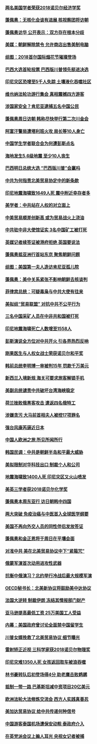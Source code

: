 #### [两名美国学者荣获2018诺贝尔经济学奖](../pages/nsc418/n10768693.md?t=10081532) 

#### [蓬佩奥：无核化会谈有进展 核视察团将访朝](../pages/nsc418/n10768194.md?t=10081532) 

#### [蓬佩奥访华 公开表示：双方存在根本分歧](../pages/nsc418/n10768365.md?t=10081532) 

#### [美媒：朝鲜解除禁令 允许商店出售美制电脑](../pages/nsc418/n10768025.md?t=10081532) 

#### [组图：2018首尔国际烟花节璀璨登场](../pages/nsc418/n10767652.md?t=10081532) 

#### [巴西大选首轮投票 巴西版川普领先挺进决选](../pages/nsc418/n10767437.md?t=10081532) 

#### [印尼灾区恐增至5千人失踪 土壤液化吞噬社区](../pages/nsc418/n10767209.md?t=10081532) 

#### [维也纳法轮功游行集会 真相震撼四方游客](../pages/nsc418/n10758570.md?t=10081532) 

#### [涉国家安全？肯尼亚逮捕五名中国公民](../pages/nsc418/n10766880.md?t=10081532) 

#### [蓬佩奥周日访朝 韩称尽快举行第二次川金会](../pages/nsc418/n10766794.md?t=10081532) 

#### [阿富汗警局遭塔利班火攻 局长等10人身亡](../pages/nsc418/n10766385.md?t=10081532) 

#### [中国学生学者联合会为何遭彭斯点名](../pages/nsc418/n10760013.md?t=10081532) 

#### [海地发生5.6级地震 至少10人丧生](../pages/nsc418/n10766327.md?t=10081532) 

#### [巴西明日总统大选 “巴西版川普”会赢吗](../pages/nsc418/n10765804.md?t=10081532) 

#### [中共为何指责北美贸易协定中的新条款](../pages/nsc418/n10764045.md?t=10081532) 

#### [印尼地震海啸致1649人死 震中附近幸存者多](../pages/nsc418/n10765593.md?t=10081532) 

#### [美学者：中共站在人权的对立面上](../pages/nsc418/n10765561.md?t=10081532) 

#### [中美贸易顺差创新高 或为贸易战火上浇油](../pages/nsc418/n10765428.md?t=10081532) 

#### [中共驻中非大使馆证实 3名中国矿工被打死](../pages/nsc418/n10765350.md?t=10081532) 

#### [英媒记者续签证被港府拒绝 英国要说法](../pages/nsc418/n10765285.md?t=10081532) 

#### [蓬佩奥抵亚洲行首站东京 聚焦朝鲜问题](../pages/nsc418/n10765171.md?t=10081532) 

#### [组图：美国第一夫人造访肯尼亚孤儿院](../pages/nsc418/n10764950.md?t=10081532) 

#### [蓬佩奥：美中关系紧张不影响朝鲜去核谈判](../pages/nsc418/n10764368.md?t=10081532) 

#### [菲律宾总统：可疑毒枭与中共大使有往来](../pages/nsc418/n10764188.md?t=10081532) 

#### [美拟组“贸易联盟” 对抗中共不公平行为](../pages/nsc418/n10764268.md?t=10081532) 

#### [三名中国采矿人员在中非共和国被打死](../pages/nsc418/n10764158.md?t=10081532) 

#### [印尼地震海啸死亡人数增至1558人](../pages/nsc418/n10763887.md?t=10081532) 

#### [彭斯演说全方位对中共开火 引各界热烈反响](../pages/nsc418/n10763272.md?t=10081532) 

#### [刚果医生与人权女战士荣获诺贝尔和平奖](../pages/nsc418/n10763082.md?t=10081532) 

#### [韩前总统李明博一审被判15年 罚款千万美元](../pages/nsc418/n10762822.md?t=10081532) 

#### [新西兰入境新规 海关可要求旅客解锁手机](../pages/nsc418/n10762852.md?t=10081532) 

#### [美副总统谴责中共破坏台湾海峡稳定](../pages/nsc418/n10761433.md?t=10081532) 

#### [荷兰挫败俄黑客攻击 遣返四名俄特工](../pages/nsc418/n10760997.md?t=10081532) 

#### [涉嫌贪污 大马前首相夫人被控17项罪名](../pages/nsc418/n10760600.md?t=10081532) 

#### [强台风康芮逼近日本](../pages/nsc418/n10760088.md?t=10081532) 

#### [中国人欧洲之旅 所见所闻所行](../pages/nsc418/n10754227.md?t=10081532) 

#### [韩国民调：中共是朝鲜半岛和平最大威胁](../pages/nsc418/n10758812.md?t=10081532) 

#### [美拟限制对华科技出口 制裁个人和公司](../pages/nsc418/n10758676.md?t=10081532) 

#### [地震海啸致1400人死 印尼灾区又火山喷发](../pages/nsc418/n10758655.md?t=10081532) 

#### [美英三学者获2018诺贝尔化学奖](../pages/nsc418/n10758250.md?t=10081532) 

#### [蓬佩奥本周东亚行 访日朝韩中四国](../pages/nsc418/n10757819.md?t=10081532) 

#### [两大突破 免疫治癌与中医首入全球医学纲要](../pages/nsc418/n10757153.md?t=10081532) 

#### [美国不再向外交人员的同性伴侣发放签证](../pages/nsc418/n10756972.md?t=10081532) 

#### [蓬佩奥和金正恩将于周日在平壤会面](../pages/nsc418/n10756821.md?t=10081532) 

#### [对准中共 美在北美贸易协议中下“紧箍咒”](../pages/nsc418/n10756876.md?t=10081532) 

#### [俄蒙军演首次动用进攻性武器](../pages/nsc418/n10756836.md?t=10081532) 

#### [抗衡中俄演习？北约举行冷战后最大规模军演](../pages/nsc418/n10756682.md?t=10081532) 

#### [OECD秘书长：北美新协议将鼓励美中达协议](../pages/nsc418/n10756498.md?t=10081532) 

#### [法国大逆转 制裁伊朗 冻结其情报部门财产](../pages/nsc418/n10756287.md?t=10081532) 

#### [亚马逊提高最低工资 25万美国工人受益](../pages/nsc418/n10756248.md?t=10081532) 

#### [内幕：美国政府曾讨论全面禁中国留学生](../pages/nsc418/n10756116.md?t=10081532) 

#### [川普女婿挽救了北美贸易协议 细节曝光](../pages/nsc418/n10756114.md?t=10081532) 

#### [雷射矫正近视 三科学家获2018诺贝尔物理奖](../pages/nsc418/n10755796.md?t=10081532) 

#### [印尼灾难1350人死 女孩返回取车被浪吞噬](../pages/nsc418/n10755562.md?t=10081532) 

#### [林书豪转队后初登场得4分 助老鹰击败鹈鹕](../pages/nsc418/n10755398.md?t=10081532) 

#### [抵制一带一路 巴基斯坦减中资项目20亿美元](../pages/nsc418/n10754852.md?t=10081532) 

#### [欧洲法轮大法修炼交流会 西方人实践真善忍](../pages/nsc418/n10753531.md?t=10081532) 

#### [美加达贸易协议 给中共传递何种信号](../pages/nsc418/n10754031.md?t=10081532) 

#### [中国游客泰国机场遭保安动粗 泰政府介入](../pages/nsc418/n10754049.md?t=10081532) 

#### [在英党派会议上搧人耳光 央视女记者被捕](../pages/nsc418/n10753976.md?t=10081532) 

